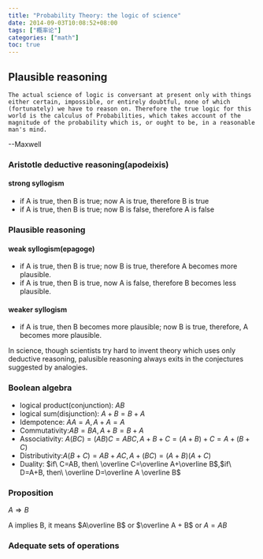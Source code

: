 ```yaml
---
title: "Probability Theory: the logic of science"
date: 2014-09-03T10:08:52+08:00
tags: ["概率论"]
categories: ["math"]
toc: true
---
```


## Plausible reasoning
`The actual science of logic is conversant at present only with things either certain, impossible, or entirely doubtful, none of which (fortunately) we have to reason on. Therefore the true logic for this world is the calculus of Probabilities, which takes account of the magnitude of the probability which is, or ought to be, in a reasonable man's mind.`

--Maxwell

### Aristotle deductive reasoning(apodeixis)
#### strong syllogism

* if A is true, then B is true;  now A is true, therefore B is true
* if A is true, then B is true;  now B is false, therefore A is false

### Plausible reasoning
#### weak  syllogism(epagoge)

* if A is true, then B is true; now B is true, therefore A becomes more plausible.
* if A is true, then B is true, now A is false, therefore B becomes less plausible.

#### weaker syllogism

* if A is true, then B becomes more plausible; now B is true, therefore, A becomes more plausible.

In science, though scientists try hard to invent theory which uses only deductive reasoning,  palusible reasoning always exits in the conjectures suggested by analogies.

### Boolean algebra
* logical product(conjunction): $AB$
* logical sum(disjunction): $A+B= B+A$
* Idempotence: $AA=A,A+A=A$
* Commutativity:$AB=BA,A+B=B+A$
* Associativity: $A(BC)=(AB)C=ABC,A+B+C=(A+B)+C=A+(B+C)$
* Distributivity:$A(B+C)=AB+AC,A+(BC)=(A+B)(A+C)$
* Duality: $if\ C=AB, then\ \overline C=\overline A+\overline B$,$if\ D=A+B, then\ \overline D=\overline A \overline B$

### Proposition
$A \Rightarrow B$

A implies B, it means $A\overline B$ or $\overline A + B$ or $A=AB$

### Adequate sets of operations